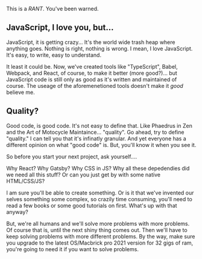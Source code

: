 This is a *RANT*. You've been warned. 

## JavaScript, I love you, but...

JavaScript, it is getting crazy... It's the world wide trash heap where anything goes. Nothing is right, nothing is wrong. 
I mean, I love JavaScript. It's easy, to write, easy to understand. 

It least it could be.  Now, we've created tools like "TypeScript", Babel, Webpack, and React, of course, to make it better (more good?)...
but JavaScript code is still only as good as it's written and maintained of course. The useage of the aforemenetioned tools doesn't make it _good_ believe me. 

## Quality?

Good code, is good code. It's not easy to define that. Like Phaedrus in Zen and the Art of Motocycle Maintaince... "quality". 
Go ahead, try to define "quality." I can tell you that it's infinatly granular. And yet everyone has a different opinion on what
"good code" is. But, you'll know it when you see it. 

So before you start your next project, ask yourself....

Why React?
Why Gatsby? 
Why CSS in JS?
Why all these depedendies did we need all this stuff? 
Or can you just get by with some native HTML/CSS/JS? 

I am sure you'll be able to create something. Or is it that we've invented our selves something some complex, so crazily time consuming, you'll
need to read a few books or some good tutorials on first. What's up with that anyway?

But, we're all humans and we'll solve more problems with more problems. Of course that is, until the next shiny thing comes out.
Then we'll have to keep solving problems with more different problems. 
By the way, make sure you upgrade to the latest OS/Macbrick pro 2021 version for 32 gigs of ram, 
you're going to need it if you want to solve problems. 
